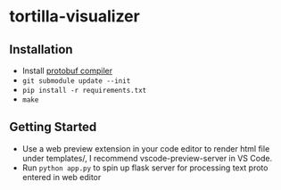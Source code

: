 # tortilla-visualizer

## Installation
- Install [protobuf compiler](https://grpc.io/docs/protoc-installation/)
- `git submodule update --init` 
- `pip install -r requirements.txt`
- `make`

## Getting Started
- Use a web preview extension in your code editor to render html file under templates/, I recommend vscode-preview-server in VS Code.
- Run `python app.py` to spin up flask server for processing text proto entered in web editor

